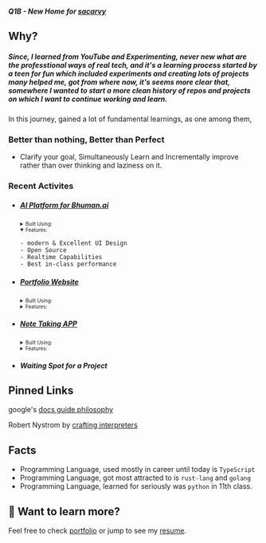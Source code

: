 ##### Q1B - New Home for [sacarvy](github.com/sacarvy)

## Why?

<!-- https://play.tailwindcss.com/s4d5oguY32 -->

##### Since, I learned from YouTube and Experimenting, never new what are the professtional ways of real tech, and it's a learning process started by a teen for fun which included experiments and creating lots of projects many helped me, got from where now, it's seems more clear that, somewhere I wanted to start a more clean history of repos and projects on which I want to continue working and learn.

In this journey, gained a lot of fundamental learnings, as one among them,

### Better than nothing, Better than Perfect

-   Clarify your goal, Simultaneously Learn and Incrementally improve rather than over thinking and laziness on it.

<!-- #### Although, Projects speaks more profoundly for a developer than he himself! -->
<!-- a note taking app, building with modern stack  -->

### Recent Activites

-   ##### [AI Platform for Bhuman.ai](https://app.bhuman.ai)
    <details>
      <summary style="font-size:10px;" >Built Using:</summary>
       
      ```
    - web-framework `Solidjs`
    - css-framework `Tailwindcss`
    - programming language: `TypeScript`
    - API-Layer `Axios`
      ```
    </details>
    <details open>
      <summary style="font-size:10px;" >Features:</summary>
       
      ```
    - modern & Excellent UI Design
    - Open Source
    - Realtime Capabilities
    - Best in-class performance
      ```
    </details>
-   ##### [Portfolio Website](https://q1b.pages.dev)
    <details>
      <summary style="font-size:10px;" >Built Using:</summary>
       
      ```
    - web-framework `Astro` using `Solidjs`
    - css-framework `Tailwindcss`
    - programming language: `TypeScript`
      ```
    </details>
    <details>
      <summary style="font-size:10px;" >Features:</summary>
       
      ```
    - SEO Friendly
    - Dark Mode
    - Fully Static Site
    - Simplicity
      ```
    </details>
-   ##### [Note Taking APP](https://notes.onotes.worker.dev)

    <details>
      <summary style="font-size:10px;" >Built Using:</summary>
       
      ```
    - web-framework `Vue` using `Nuxt`
    - css-framework `Tailwindcss`
    - programming language: `TypeScript`
    - database `Cloudflare Workers KV`
      ```
    </details>
    <details>
      <summary style="font-size:10px;" >Features:</summary>
       
      ```
    - modern & Excellent UI Design
    - Open Source
    - Realtime Capabilities
    - Best in-class performance
      ```
    </details>

-   ##### Waiting Spot for a Project

## Pinned Links

google's [docs guide philosophy](https://google.github.io/styleguide/docguide/philosophy.html)

Robert Nystrom by [crafting interpreters](https://craftinginterpreters.com/contents.html)

## Facts

-   Programming Language, used mostly in career until today is `TypeScript`
-   Programming Language, got most attracted to is `rust-lang` and `golang`
-   Programming Language, learned for seriously was `python` in 11th class.

## 👀 Want to learn more?

Feel free to check [portfolio](https://q1b.pages.dev) or jump to see my [resume](https://q1b.pages.dev/resume).
